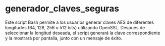 # generador_claves_seguras
Este script Bash permite a los usuarios generar claves AES de diferentes longitudes (64, 128, 256 o 512 bits) utilizando OpenSSL. Después de seleccionar la longitud deseada, el script generará la clave correspondiente y la mostrará por pantalla, junto con un mensaje de éxito.
